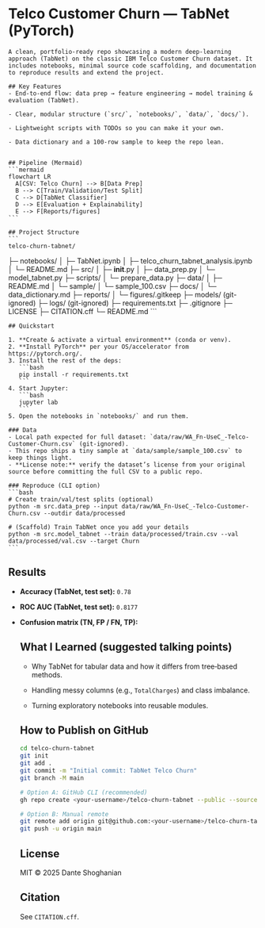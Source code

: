 # Telco Customer Churn — TabNet (PyTorch)

    A clean, portfolio‑ready repo showcasing a modern deep‑learning approach (TabNet) on the classic IBM Telco Customer Churn dataset. It includes notebooks, minimal source code scaffolding, and documentation to reproduce results and extend the project.

    ## Key Features
    - End‑to‑end flow: data prep → feature engineering → model training & evaluation (TabNet).

    - Clear, modular structure (`src/`, `notebooks/`, `data/`, `docs/`).

    - Lightweight scripts with TODOs so you can make it your own.

    - Data dictionary and a 100‑row sample to keep the repo lean.


    ## Pipeline (Mermaid)
    ```mermaid
    flowchart LR
      A[CSV: Telco Churn] --> B[Data Prep]
      B --> C[Train/Validation/Test Split]
      C --> D[TabNet Classifier]
      D --> E[Evaluation + Explainability]
      E --> F[Reports/figures]
    ```

    ## Project Structure
    ```
    telco-churn-tabnet/
├─ notebooks/
│  ├─ TabNet.ipynb
│  ├─ telco_churn_tabnet_analysis.ipynb
│  └─ README.md
├─ src/
│  ├─ __init__.py
│  ├─ data_prep.py
│  └─ model_tabnet.py
├─ scripts/
│  └─ prepare_data.py
├─ data/
│  ├─ README.md
│  └─ sample/
│     └─ sample_100.csv
├─ docs/
│  └─ data_dictionary.md
├─ reports/
│  └─ figures/.gitkeep
├─ models/ (git-ignored)
├─ logs/   (git-ignored)
├─ requirements.txt
├─ .gitignore
├─ LICENSE
├─ CITATION.cff
└─ README.md
    ```

    ## Quickstart

    1. **Create & activate a virtual environment** (conda or venv).
    2. **Install PyTorch** per your OS/accelerator from https://pytorch.org/.
    3. Install the rest of the deps:
       ```bash
       pip install -r requirements.txt
       ```
    4. Start Jupyter:
       ```bash
       jupyter lab
       ```
    5. Open the notebooks in `notebooks/` and run them.

    ### Data
    - Local path expected for full dataset: `data/raw/WA_Fn-UseC_-Telco-Customer-Churn.csv` (git‑ignored).
    - This repo ships a tiny sample at `data/sample/sample_100.csv` to keep things light.
    - **License note:** verify the dataset’s license from your original source before committing the full CSV to a public repo.

    ### Reproduce (CLI option)
    ```bash
    # Create train/val/test splits (optional)
    python -m src.data_prep --input data/raw/WA_Fn-UseC_-Telco-Customer-Churn.csv --outdir data/processed

    # (Scaffold) Train TabNet once you add your details
    python -m src.model_tabnet --train data/processed/train.csv --val data/processed/val.csv --target Churn
    ```

## Results

- **Accuracy (TabNet, test set):** `0.78`
- **ROC AUC (TabNet, test set):** `0.8177`
- **Confusion matrix (TN, FP / FN, TP):**


    ## What I Learned (suggested talking points)
    - Why TabNet for tabular data and how it differs from tree‑based methods.

    - Handling messy columns (e.g., `TotalCharges`) and class imbalance.

    - Turning exploratory notebooks into reusable modules.


    ## How to Publish on GitHub
    ```bash
    cd telco-churn-tabnet
    git init
    git add .
    git commit -m "Initial commit: TabNet Telco Churn"
    git branch -M main

    # Option A: GitHub CLI (recommended)
    gh repo create <your-username>/telco-churn-tabnet --public --source=. --remote=origin --push

    # Option B: Manual remote
    git remote add origin git@github.com:<your-username>/telco-churn-tabnet.git
    git push -u origin main
    ```

    ## License
    MIT © 2025 Dante Shoghanian

    ## Citation
    See `CITATION.cff`.
